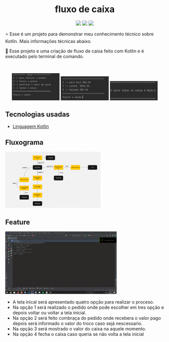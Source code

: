 <h1 align="center">fluxo de caixa</h1>

<p align="center">    
  <a href="mailto:heitorpreviero@gmail.com"><img src="https://img.shields.io/badge/Gmail-D14836?style=for-the-badge&logo=gmail&logoColor=white"/><a/>
  <a href="https://www.linkedin.com/in/heitor-feltrin-previero-b6982814a/"><img src="https://img.shields.io/badge/LinkedIn-0077B5?style=for-the-badge&logo=linkedin&      logoColor=white"/><a/>
<a href="https://wa.me/+55 14981754016"><img src="https://img.shields.io/badge/WhatsApp-25D366?style=for-the-badge&logo=whatsapp&logoColor=white"/><a/>
</p>

<p align="center">  

⭐ Esse é um projeto para demonstrar meu conhecimento técnico sobre Kotlin. Mais informações técnicas abaixo.

🎥 Esse projeto e uma criação de fluxo de caixa feito com Kotlin e é executado pelo terminal de comando. 

</p>

</br>

<p float="left" align="center">
<img alt="screenshot" width="30%" src="screenshot/screenshot_1.png"/>
<img alt="screenshot" width="30%" src="screenshot/screenshot_2.png"/>
<img alt="screenshot" width="30%" src="screenshot/screenshot_3.png"/>
</p>


## Tecnologias usadas 

- [Linguagem Kotlin](https://kotlinlang.org/)

## Fluxograma
<img width="60%" src="screenshot/fluxo_grama.png"/>
<br>
    
## Feature
<img src="screenshot/app.gif" width="70%"/>

- A tela inical será apresentado quatro opção para realizar o proceso.
- Na opção 1 será realizado o pedido onde pode escolher em tres opção e depois voltar ou voltar a tela inicial.
- Na opção 2 será feito combraça do pedido onde recebera o valor pago depois será informado o valor do troco caso sejá nescessario.
- Na opção 3 será mostrado o valor do caixa na aquele momento.
- Na opção 4 fecha o caixa caso queria se não volta a tela inicial


